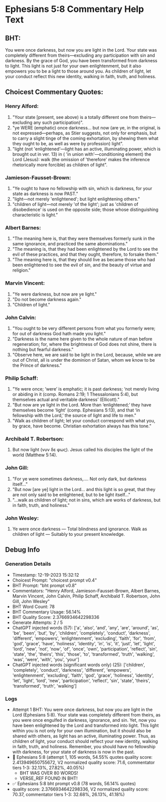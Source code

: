 # Ephesians 5:8 Commentary Help Text

## BHT:
You were once darkness, but now you are light in the Lord. Your state was completely different from theirs—excluding any participation with sin and darkness. By the grace of God, you have been transformed from darkness to light. This light is not just for your own enlightenment, but it also empowers you to be a light to those around you. As children of light, let your conduct reflect this new identity, walking in faith, truth, and holiness.

## Choicest Commentary Quotes:
### Henry Alford:
1. "Your state [present, see above) is a totally different one from theirs—excluding any such participation)".
2. "ye WERE (emphatic) once darkness... but now (are ye, in the original, is not expressed—perhaps, as Stier suggests, not only for emphasis, but to carry a slight tinge of the coming exhortation, by shewing them what they ought to be, as well as were by profession) light".
3. "light (not 'enlightened'—light has an active, illuminating power, which is brought out in ver. 13) in ( 'in union with'—conditioning element) the Lord (Jesus): walk (the omission of 'therefore' makes the inference rhetorically more forcible) as children of light".

### Jamieson-Fausset-Brown:
1. "Ye ought to have no fellowship with sin, which is darkness, for your state as darkness is now PAST."
2. "light—not merely 'enlightened'; but light enlightening others."
3. "children of light—not merely 'of the light'; just as 'children of disobedience' is used on the opposite side; those whose distinguishing characteristic is light."

### Albert Barnes:
1. "The meaning here is, that they were themselves formerly sunk in the same ignorance, and practiced the same abominations."
2. "The meaning is, that they had been enlightened by the Lord to see the evil of these practices, and that they ought, therefore, to forsake them."
3. "The meaning here is, that they should live as became those who had been enlightened to see the evil of sin, and the beauty of virtue and religion."

### Marvin Vincent:
1. "Ye were darkness, but now are ye light."
2. "Do not become darkness again."
3. "Children of light."

### John Calvin:
1. "You ought to be very different persons from what you formerly were; for out of darkness God hath made you light."
2. "Darkness is the name here given to the whole nature of man before regeneration; for, where the brightness of God does not shine, there is nothing but fearful darkness."
3. "Observe here, we are said to be light in the Lord, because, while we are out of Christ, all is under the dominion of Satan, whom we know to be the Prince of darkness."

### Philip Schaff:
1. "Ye were once; ‘were’ is emphatic; it is past darkness; ‘not merely living or abiding in it (comp. Romans 2:19; 1 Thessalonians 5:4), but themselves actual and veritable darkness’ (Ellicott)."
2. "But now are ye light in the Lord. More than ‘enlightened;’ they have themselves become ‘light’ (comp. Ephesians 5:13), and that ‘in fellowship with the Lord,’ the source of light and life to men."
3. "Walk as children of light; let your conduct correspond with what you, by grace, have become. Christian exhortation always has this tone."

### Archibald T. Robertson:
1.  But now light (νυν δε φως). Jesus called his disciples the light of the world (Matthew 5:14). 


### John Gill:
1. "For ye were sometimes darkness,.... Not only dark, but darkness itself..."
2. "But now [are ye] light in the Lord... and this light is so great, that they are not only said to be enlightened, but to be light itself..."
3. "...walk as children of light; not in sins, which are works of darkness, but in faith, truth, and holiness."

### John Wesley:
1. Ye were once darkness — Total blindness and ignorance.
Walk as children of light — Suitably to your present knowledge.



## Debug Info
### Generation Details
- Timestamp: 12-19-2023 15:32:12
- Choicest Prompt: "choicest prompt v0.4"
- BHT Prompt: "bht prompt v0.8"
- Commentators: "Henry Alford, Jamieson-Fausset-Brown, Albert Barnes, Marvin Vincent, John Calvin, Philip Schaff, Archibald T. Robertson, John Gill, John Wesley"
- BHT Word Count: 78
- BHT Commentary Usage: 56.14%
- BHT Quality Score: 2.3766934642298336
- Generate Attempts: 2 / 5
- ChatGPT injected words (57):
	['a', 'also', 'and', 'any', 'are', 'around', 'as', 'be', 'been', 'but', 'by', 'children', 'completely', 'conduct', 'darkness', 'different', 'empowers', 'enlightenment', 'excluding', 'faith', 'for', 'from', 'god', 'grace', 'have', 'holiness', 'identity', 'in', 'is', 'it', 'just', 'let', 'light', 'lord', 'new', 'not', 'now', 'of', 'once', 'own', 'participation', 'reflect', 'sin', 'state', 'the', 'theirs', 'this', 'those', 'to', 'transformed', 'truth', 'walking', 'was', 'were', 'with', 'you', 'your']
- ChatGPT injected words (significant words only) (25):
	['children', 'completely', 'conduct', 'darkness', 'different', 'empowers', 'enlightenment', 'excluding', 'faith', 'god', 'grace', 'holiness', 'identity', 'let', 'light', 'lord', 'new', 'participation', 'reflect', 'sin', 'state', 'theirs', 'transformed', 'truth', 'walking']

### Logs
- Attempt 1 BHT: You were once darkness, but now you are light in the Lord (Ephesians 5:8). Your state was completely different from theirs, as you were once engulfed in darkness, ignorance, and sin. Yet, now you have been enlightened by the Lord and transformed into light. This light within you is not only for your own illumination, but it should also be shared with others, as light has an active, illuminating power. Thus, as children of light, your conduct should reflect your new identity, walking in faith, truth, and holiness. Remember, you should have no fellowship with darkness, for your state of darkness is now in the past.
- 🔄 Ephesians 5:8 (attempt 1, 105 words, 54.55% quotes quality score: 2.413949650755672, V2 normalized quality score: 71.6, commentator tiers 1-3: 32.13%, 27.82%, 40.05%) 
	- BHT WAS OVER 80 WORDS! 
	- VERSE_REF FOUND IN BHT!
- ✅ Ephesians 5:8 bht prompt v0.8 (78 words, 56.14% quotes)
- quality score: 2.3766934642298336, V2 normalized quality score: 70.37, commentator tiers 1-3: 32.68%, 26.13%, 41.18%)